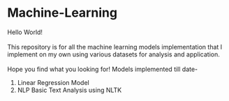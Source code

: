 # Machine-Learning
Hello World!<br/>
<br/>
This repository is for all the machine learning models implementation that I implement on my own using various datasets for analysis and application.
<br/>
<br/>Hope you find what you looking for!
Models implemented till date-
1. Linear Regression Model
2. NLP Basic Text Analysis using NLTK  
